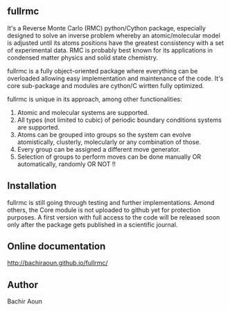 ## fullrmc
It's a Reverse Monte Carlo (RMC) python/Cython package, especially designed to solve an inverse problem whereby an atomic/molecular model is adjusted until its atoms positions have the greatest consistency with a set of experimental data.
RMC is probably best known for its applications in condensed matter physics and solid state chemistry.

fullrmc is a fully object-oriented package where everything can be overloaded allowing easy implementation and maintenance of the code. It's core sub-package and modules are cython/C wirtten fully optimized. 

fullrmc is unique in its approach, among other functionalities:
1. Atomic and molecular systems are supported.
2. All types (not limited to cubic) of periodic boundary conditions systems are supported.
3. Atoms can be grouped into groups so the system can evolve atomistically, clusterly, molecularly or any combination of those.
4. Every group can be assigned a different move generator.
5. Selection of groups to perform moves can be done manually OR automatically, randomly OR NOT !!


## Installation
fullrmc is still going through testing and further implementations. Amond others, the Core module is not uploaded to github yet
for protection purposes. A first version with full access to the code will be released soon only after the package gets published in a scientific journal.

## Online documentation
http://bachiraoun.github.io/fullrmc/

## Author
Bachir Aoun
